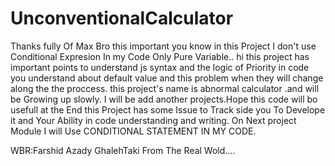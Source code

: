 # UnconventionalCalculator
Thanks fully Of Max Bro
this important you know in this Project I don't use Conditional Expresion In my Code Only Pure Variable..
hi this project has important points to understand js syntax and the logic of Priority in code
you understand about default value and this problem when they will change along the the proccess.
this project's name is abnormal calculator .and will be Growing up slowly.
I will be add another projects.Hope this code will bo usefull
at the End this Project has some Issue to Track side you To Develope it and Your Ability in code understanding and writing.
On Next project Module I will Use CONDITIONAL STATEMENT IN MY CODE.

WBR:Farshid Azady GhalehTaki From The Real Wold....

